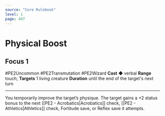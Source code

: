 ```yaml
---
source: "Core Rulebook"
level: 1
page: 407
---
```


# Physical Boost
## Focus 1
#PE2Uncommon #PE2Transmutation #PE2Wizard
**Cast** ◆ verbal
**Range** touch; **Targets** 1 living creature
**Duration** until the end of the target's next turn

-----
You temporarily improve the target’s physique. The target gains a +2 status bonus to the next [[PE2 - Acrobatics|Acrobatics]] check, [[PE2 - Athletics|Athletics]] check, Fortitude save, or Reflex save it attempts.